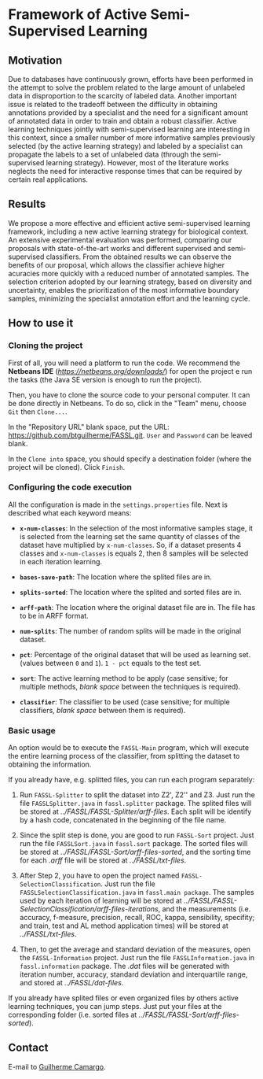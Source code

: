 # Framework of Active Semi-Supervised Learning
## Motivation

Due to databases have continuously grown, efforts have been performed in the attempt to solve the problem related to the large amount of unlabeled data in disproportion to the scarcity of labeled data. Another important issue is related to the tradeoff between the difficulty in obtaining annotations provided by a specialist and the need for a significant amount of annotated data in order to train and obtain a robust classifier. Active learning techniques jointly with semi-supervised learning are interesting in this context, since a smaller number of more informative samples previously selected (by the active learning strategy) and labeled by a specialist can propagate the labels to a set of unlabeled data (through the semi-supervised learning strategy). However, most of the literature works neglects the need for interactive response times that can be required by certain real applications. 

## Results

We propose a more effective and efficient active semi-supervised learning framework, including a new active learning strategy for biological context. An extensive experimental evaluation was performed, comparing our proposals with state-of-the-art works and different supervised and semi-supervised classifiers. From the obtained results we can observe the benefits of our proposal, which allows the classifier achieve higher acuracies more quickly with a reduced number of annotated samples. The selection criterion adopted by our learning strategy, based on diversity and uncertainty, enables the prioritization of the most informative boundary samples, minimizing the specialist annotation effort and the learning cycle.

## How to use it

### Cloning the project

First of all, you will need a platform to run the code. We recommend the **Netbeans IDE** (*https://netbeans.org/downloads/*) for open the project e run the tasks (the Java SE version is enough to run the project).

Then, you have to clone the source code to your personal computer. It can be done directly in Netbeans. To do so, click in the "Team" menu, choose `Git` then `Clone...`.

In the "Repository URL" blank space, put the URL: https://github.com/btguilherme/FASSL.git. `User` and `Password` can be leaved blank.

In the `Clone into` space, you should specify a destination folder (where the project will be cloned). Click `Finish`.

### Configuring the code execution

All the configuration is made in the `settings.properties` file. Next is described what each keyword means:

- **`x-num-classes`**: In the selection of the most informative samples stage, it is selected from the learning set the same quantity of classes of the dataset have multiplied by `x-num-classes`. So, if a dataset presents 4 classes and `x-num-classes` is equals 2, then 8 samples will be selected in each iteration learning.

- **`bases-save-path`**: The location where the splited files are in.

- **`splits-sorted`**: The location where the splited and sorted files are in.

- **`arff-path`**: The location where the original dataset file are in. The file has to be in ARFF format.

- **`num-splits`**: The number of random splits will be made in the original dataset.

- **`pct`**: Percentage of the original dataset that will be used as learning set. (values between `0` and `1`). `1 - pct` equals to the test set.

- **`sort`**: The active learning method to be apply (case sensitive; for multiple methods, *blank space* between the techniques is required).

- **`classifier`**: The classifier to be used (case sensitive; for multiple classifiers, *blank space* between them is required).


### Basic usage

An option would be to execute the `FASSL-Main` program, which will execute the entire learning process of the classifier, from splitting the dataset to obtaining the information.

If you already have, e.g. splitted files, you can run each program separately:

1. Run `FASSL-Splitter` to split the dataset into Z2', Z2'' and Z3. Just run the file `FASSLSplitter.java` in `fassl.splitter` package. The splited files will be stored at *../FASSL/FASSL-Splitter/arff-files*. Each split will be identify by a hash code, concatenated in the beginning of the file name.

2. Since the split step is done, you are good to run `FASSL-Sort` project. Just run the file `FASSLSort.java` in `fassl.sort` package. The sorted files will be stored at *../FASSL/FASSL-Sort/arff-files-sorted*, and the sorting time for each *.arff* file will be stored at *../FASSL/txt-files*.

3. After Step 2, you have to open the project named `FASSL-SelectionClassification`. Just run the file `FASSLSelectionClassification.java` in `fassl.main package`. The samples used by each iteration of learning will be stored at *../FASSL/FASSL-SelectionClassification/arff-files-iterations*, and the measurements (i.e. accuracy, f-measure, precision, recall, ROC, kappa, sensibility, specifity; and train, test and AL method application times) will be stored at *../FASSL/txt-files*.

4. Then, to get the average and standard deviation of the measures, open the `FASSL-Information` project. Just run the file `FASSLInformation.java` in `fassl.information` package. The *.dat* files will be generated with iteration number, accuracy, standard deviation and interquartile range, and stored at *../FASSL/dat-files*.

If you already have splited files or even organized files by others active learning techniques, you can jump steps. Just put your files at the corresponding folder (i.e. sorted files at *../FASSL/FASSL-Sort/arff-files-sorted*).


## Contact

E-mail to [Guilherme Camargo](mailto:gcamargo@alunos.utfpr.edu.br).
